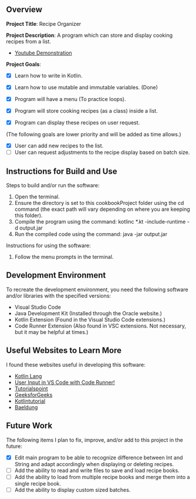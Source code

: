 ## Overview

**Project Title**: 
Recipe Organizer

**Project Description**: 
A program which can store and display cooking recipes from a list.
 * [Youtube Demonstration](https://youtu.be/D-pmMfKCimU)

**Project Goals**: 
* [x] Learn how to write in Kotlin.
* [x] Learn how to use mutable and immutable variables. (Done)

* [x] Program will have a menu (To practice loops).
* [x] Program will store cooking recipes (as a class) inside a list.
* [x] Program can display these recipes on user request.

(The following goals are lower priority and will be added as time allows.)
* [x] User can add new recipes to the list.
* [ ] User can request adjustments to the recipe display based on batch size.

## Instructions for Build and Use

Steps to build and/or run the software:

1. Open the terminal.
2. Ensure the directory is set to this cookbookProject folder using the cd command (the exact path will vary depending on where you are keeping this folder).
3. Compile the program using the command: kotlinc *.kt -include-runtime -d output.jar
4. Run the compiled code using the command: java -jar output.jar

Instructions for using the software:

1. Follow the menu prompts in the terminal.

## Development Environment 

To recreate the development environment, you need the following software and/or libraries with the specified versions:

* Visual Studio Code
* Java Development Kit (Installed through the Oracle website.)
* Kotlin Extension (Found in the Visual Studio Code extensions.)
* Code Runner Extension (Also found in VSC extensions. Not necessary, but it may be helpful at times.)

## Useful Websites to Learn More

I found these websites useful in developing this software:

* [Kotlin Lang](https://kotlinlang.org/docs/home.html)
* [User Input in VS Code with Code Runner!](https://youtu.be/Si8rN5J249M?si=t3GapkX09KvXxmlR)
* [Tutorialspoint](https://www.tutorialspoint.com/how-to-implement-switch-case-statement-in-kotlin)
* [GeeksforGeeks](https://www.geeksforgeeks.org/kotlin-list-listof/)
* [Kotlintutorial](https://kotlintutorial.io/packages-and-import-in-kotlin/)
* [Baeldung](https://www.baeldung.com/kotlin/sort)

## Future Work

The following items I plan to fix, improve, and/or add to this project in the future:

* [x] Edit main program to be able to recognize difference between Int and String and adapt accordingly when displaying or deleting recipes.
* [ ] Add the ability to read and write files to save and load recipe books.
* [ ] Add the ability to load from multiple recipe books and merge them into a single recipe book.
* [ ] Add the ability to display custom sized batches.